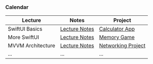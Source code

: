 ### Calendar

| Lecture                     | Notes                              | Project                              |
|-----------------------------|------------------------------------|------------------------------------|
| SwiftUI Basics              | [Lecture Notes](Lecture_Notes/Week1.md) | [Calculator App](Code/Week1_CalculatorApp/) |
| More SwiftUI                | [Lecture Notes](Lecture_Notes/Week2.md) | [Memory Game](Code/Week2_MemoryGame/)       |
| MVVM Architecture           | [Lecture Notes](Lecture_Notes/Week3.md) | [Networking Project](Code/Week3_Networking/)|
| ...   | ...                       | ...                                | ...                                |

